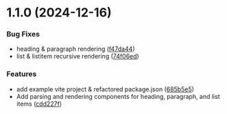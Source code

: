 # 1.1.0 (2024-12-16)


### Bug Fixes

* heading & paragraph rendering ([f47da44](https://github.com/JeelGajera/jspdf-md-renderer/commit/f47da44e5b96d677e63b58c90bdf17e03031ab88))
* list & listitem recursive rendering ([74f06ed](https://github.com/JeelGajera/jspdf-md-renderer/commit/74f06edc5aa9a4e8bb06231b6208ced7bc9cb121))


### Features

* add example vite project & refactored package.json ([685b5e5](https://github.com/JeelGajera/jspdf-md-renderer/commit/685b5e5a9aa7c7728b1bf5f80325aee2def08473))
* Add parsing and rendering components for heading, paragraph, and list items ([cdd227f](https://github.com/JeelGajera/jspdf-md-renderer/commit/cdd227fac377a0a9aa34c8076d43cee76bc2de8e))



